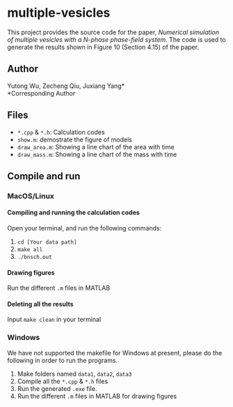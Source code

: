 # multiple-vesicles
This project provides the source code for the paper, *Numerical simulation of multiple vesicles with a N-phase phase-field system*. The code is used to generate the results shown in Figure 10 (Section 4.15) of the paper.

## Author
Yutong Wu, Zecheng Qiu, Juxiang Yang* \
\*Corresponding Author

## Files
* `*.cpp` & `*.h`: Calculation codes
* `show.m`: demostrate the figure of models
* `draw_area.m`: Showing a line chart of the area with time
* `draw_mass.m`: Showing a line chart of the mass with time

## Compile and run
### MacOS/Linux

#### Compiling and running the calculation codes
Open your terminal, and run the following commands:
1. `cd [Your data path]`
2. `make all`
3. `./bnsch.out`

#### Drawing figures
Run the different `.m` files in MATLAB

#### Deleting all the results
Input `make clean` in your terminal

### Windows
We have not supported the makefile for Windows at present, please do the following in order to run the programs.
1. Make folders named `data1`, `data2`, `data3`
2. Compile all the `*.cpp` & `*.h` files
3. Run the generated `.exe` file.
4. Run the different `.m` files in MATLAB for drawing figures
